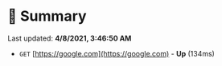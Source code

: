 # 📖 Summary
Last updated: **4/8/2021, 3:46:50 AM**

- `GET` [https://google.com](https://google.com) - **Up** (134ms)
